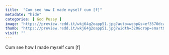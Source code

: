 ```yaml
---
title:  "Cum see how I made myself cum [f]"
metadate: "hide"
categories: [ God Pussy ]
image: "https://preview.redd.it/wkj64g2oapp51.jpg?auto=webp&s=ef3570dcaedee9c26c9c7750093a80ba7250d35a"
thumb: "https://preview.redd.it/wkj64g2oapp51.jpg?width=320&crop=smart&auto=webp&s=d419da7bba2ba994d6fbc7ad21a7760ff78ac2dc"
visit: ""
---
```

Cum see how I made myself cum [f]
